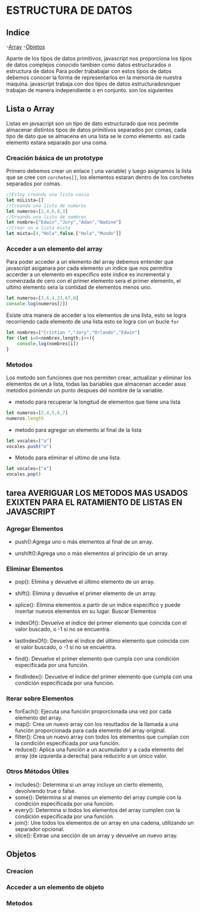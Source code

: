 # ESTRUCTURA DE DATOS
## Indice
-[Array](#lista-o-array)
-[Objetos](#objetos)

Aparte de los tipos de datos primitivos, javascript nos  proporciona los tipos de datos complejos conocido tambien como datos estructurados o estructura de datos
Para poder trababajar con estos tipos de datos debemos conocer la forma de representarlos en la memoria de nuestra maquina.
javascript trabaja con dos tipos de datos estructuradosnquer trabajan de manera independiente o en conjunto.
son los siguientes
## Lista o Array
Listas  en javsacript son un tipo de dato estructurado que nos perimite almacenar distintos tipos de datos primitivos separados por comas, cada tipo de dato que se almacena en una lista se le como elemento.
asi cada elemento estara separado por una coma.
### Creación básica de un prototype
Primero debemos crear un enlace ( una variable) y luego asignamos la lista que se cree con `corchetes[]`, los  elementos estaran dentro de los corchetes separados por comas.
```js
//Estoy creando una lista vasia
let miLista=[]
//Creando una lista de numeros
let numeros=[2,4,6,8,3]
//Creando una lista de nombres
let nombre=["Edwin","Jory","Adan","Nadine"]
//Crear un a lista mixta
let mixta=[4,"Hola",false,["Hola","Mundo"]]
```

### Acceder a un elemento del array
Para poder acceder a un elemento del array debemos entender que javascript asiganara por cada elemento un  indice que nos permitira accerder a un elemento en especifico este indice es incremental y comenzada de cero con el primer elemento sera el primer elemento, el ultimo elemento sera la contidad de elementos menos uno.

```js
let numeros=[3,6,4,23,67,8]
console.log(numeros[2])
```
Existe otra manera de acceder a los elementos de una lista, esto se logra recorriendo cada elemento de una lista esto se logra con un bucle `for`
```js
let nombres=["Cristian ","Jory","Orlando","Edwin"]
for (let i=0<nombres,length;i++){
    console,log(nombres[i])
}
```
### Metodos
Los metodo son funciones que nos permiten crear, actualizar y eliminar los elementos de un a lista, todas las bariables que almacenan acceder asus metodos poniendo un punto despues del nombre de la variable.

- metodo para recuperar la longitud de elementos que tiene  una lista
```js
let numeros=[2,4,5,6,7]
numeros.length
```
- metodo para agregar un elemento al final de la lista
```js
let vocales=["a"]
vocales.push("e")
```
- Metodo para eliminar el ultimo de una lista.
```js
let vocales=["a"]
vocales.pop()
```
## tarea  AVERIGUAR LOS METODOS MAS USADOS  EXIXTEN PARA EL RATAMIENTO DE LISTAS  EN JAVASCRIPT
### Agregar Elementos
- push():Agrega uno o más elementos al final de un array.

- unshift():Agrega uno o más elementos al principio de un array.

### Eliminar Elementos
- pop(): Elimina y devuelve el último elemento de un array.

- shift(): Elimina y devuelve el primer elemento de un array.
- splice(): Elimina elementos a partir de un índice específico y puede insertar nuevos elementos en su lugar.
Buscar Elementos
- indexOf(): Devuelve el índice del primer elemento que coincida con el valor buscado, o -1 si no se encuentra.
- lastIndexOf(): Devuelve el índice del último elemento que coincida con el valor buscado, o -1 si no se encuentra.
- find(): Devuelve el primer elemento que cumpla con una condición especificada por una función.
- findIndex(): Devuelve el índice del primer elemento que cumpla con una condición especificada por una función.
### Iterar sobre Elementos
- forEach(): Ejecuta una función proporcionada una vez por cada elemento del array.
- map(): Crea un nuevo array con los resultados de la llamada a una función proporcionada para cada elemento del array original.   
- filter(): Crea un nuevo array con todos los elementos que cumplan con la condición especificada por una función.
- reduce(): Aplica una función a un acumulador y a cada elemento del array (de izquierda a derecha) para reducirlo a un único valor.   
### Otros Métodos Útiles
- includes(): Determina si un array incluye un cierto elemento, devolviendo true o false.
- some(): Determina si al menos un elemento del array cumple con la condición especificada por una función.
- every(): Determina si todos los elementos del array cumplen con la condición especificada por una función.
- join(): Une todos los elementos de un array en una cadena, utilizando un separador opcional.
- slice(): Extrae una sección de un array y devuelve un nuevo array.



## Objetos
### Creacion
### Acceder a un elemento de objeto
### Metodos